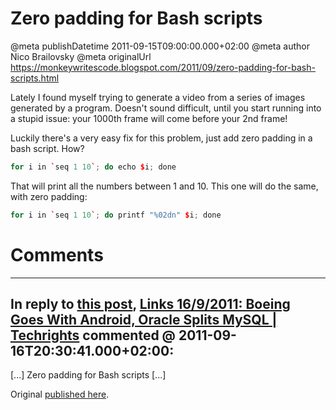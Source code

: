 # Zero padding for Bash scripts

@meta publishDatetime 2011-09-15T09:00:00.000+02:00
@meta author Nico Brailovsky
@meta originalUrl https://monkeywritescode.blogspot.com/2011/09/zero-padding-for-bash-scripts.html

Lately I found myself trying to generate a video from a series of images generated by a program. Doesn't sound difficult, until you start running into a stupid issue: your 1000th frame will come before your 2nd frame!

Luckily there's a very easy fix for this problem, just add zero padding in a bash script. How?

```c++
for i in `seq 1 10`; do echo $i; done
```

That will print all the numbers between 1 and 10. This one will do the same, with zero padding:

```c++
for i in `seq 1 10`; do printf "%02dn" $i; done
```


# Comments

---
## In reply to [this post](), [Links 16/9/2011: Boeing Goes With Android, Oracle Splits MySQL | Techrights](http://techrights.org/2011/09/16/boeing-goes-with-android/) commented @ 2011-09-16T20:30:41.000+02:00:

[...] Zero padding for Bash scripts [...]

Original [published here](/md_blog/2011/0915_ZeropaddingforBashscripts.md).
